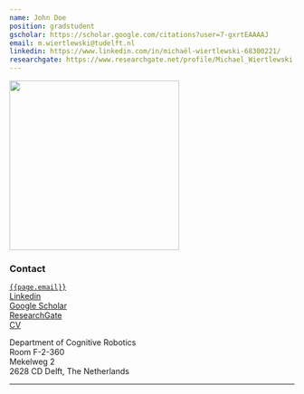 ```yaml
---
name: John Doe
position: gradstudent
gscholar: https://scholar.google.com/citations?user=7-gxrtEAAAAJ
email: m.wiertlewski@tudelft.nl
linkedin: https://www.linkedin.com/in/michaël-wiertlewski-68300221/
researchgate: https://www.researchgate.net/profile/Michael_Wiertlewski
---
```


<img width="300" src="{{site.baseurl}}/images/people/{{page.avatar}}" data-action="zoom">

### Contact

<i class="fa fa-envelope-o"></i> [`{{page.email}}`](mailto:{{page.email}})<br>
<i class="fa fa-linkedin-square"></i> [Linkedin]({{page.gscholar}})<br>
<i class="ai ai-google-scholar-square"></i> [Google Scholar]({{page.gscholar}}) <br>
<i class="ai ai-researchgate-square"></i> [ResearchGate]({{page.researchgate}}) <br>
<i class="fa fa-graduation-cap"></i> [CV]({{site.baseurl}}/pdf/cv/cv-wiertlewski.pdf) <br>


<i class="fa fa-building"></i> Department of Cognitive Robotics <br>
<i class="fa fa-building" style="color: white"></i> Room F-2-360<br>
<i class="fa fa-building" style="color: white"></i> Mekelweg 2<br>
<i class="fa fa-building" style="color: white"></i> 2628 CD Delft, The Netherlands

<hr>
